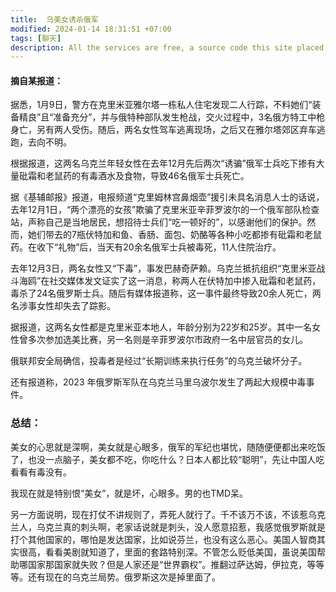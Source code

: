 ```yaml
---
title:  乌美女诱杀俄军
modified: 2024-01-14 18:31:51 +07:00
tags: [聊天]
description: All the services are free, a source code this site placed on github repository and intergration with netlify service, another service that you can use is github page for hosting your own static site.
---
```


####  摘自某报道：

据悉，1月9日，警方在克里米亚雅尔塔一栋私人住宅发现二人行踪，不料她们“装备精良”且“准备充分”，并与俄特种部队发生枪战，交火过程中，3名俄方特工中枪身亡，另有两人受伤。随后，两名女性驾车逃离现场，之后又在雅尔塔郊区弃车逃跑，去向不明。

根据报道，这两名乌克兰年轻女性在去年12月先后两次“诱骗”俄军士兵吃下掺有大量砒霜和老鼠药的有毒酒水及食物，导致46名俄军士兵死亡。 

据《基辅邮报》报道，电报频道“克里姆林宫鼻烟壶”援引未具名消息人士的话说，去年12月1日，“两个漂亮的女孩”欺骗了克里米亚辛菲罗波尔的一个俄军部队检查站，声称自己是当地居民，想招待士兵们“吃一顿好的”，以感谢他们的保护。然而，她们带去的7瓶伏特加和鱼、香肠、面包、奶酪等各种小吃都掺有砒霜和老鼠药。在收下“礼物”后，当天有20余名俄军士兵被毒死，11人住院治疗。

去年12月3日，两名女性又“下毒”，事发巴赫奇萨赖。乌克兰抵抗组织“克里米亚战斗海鸥”在社交媒体发文证实了这一消息，称两人在伏特加中掺入砒霜和老鼠药，毒杀了24名俄罗斯士兵。随后有媒体报道称，这一事件最终导致20余人死亡，两名涉事女性却失去了踪影。

据报道，这两名女性都是克里米亚本地人，年龄分别为22岁和25岁。其中一名女性曾多次参加选美比赛，另一名则是辛菲罗波尔市政府一名中层官员的女儿。

俄联邦安全局确信，投毒者是经过“长期训练来执行任务”的乌克兰破坏分子。

还有报道称，2023 年俄罗斯军队在乌克兰马里乌波尔发生了两起大规模中毒事件。

### 总结：

美女的心思就是深啊，美女就是心眼多，俄军的军纪也堪忧，随随便便都出来吃饭了，也没一点脑子，美女都不吃，你吃什么？日本人都比较“聪明”，先让中国人吃看看有毒没有。

我现在就是特别恨“美女”，就是坏，心眼多。男的也TMD呆。

另一方面说明，现在打仗不讲规则了，弄死人就行了。千不该万不该，不该惹乌克兰人，乌克兰真的刺头啊，老家话说就是刺头，没人愿意招惹，我感觉俄罗斯就是打个其他国家的，哪怕是发达国家，比如说芬兰，也没有这么恶心。美国人智商其实很高，看看美剧就知道了，里面的套路特别深。不管怎么贬低美国，虽说美国帮助哪国家那国家就失败？但是人家还是“世界霸权”。推翻过萨达姆，伊拉克，等等等。还有现在的乌克兰局势。俄罗斯这次是掉里面了。



